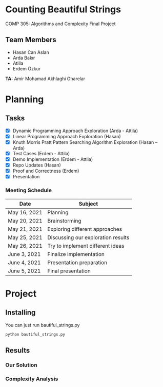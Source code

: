 # Counting Beautiful Strings
COMP 305: Algorithms and Complexity Final Project

## Team Members
- Hasan Can Aslan
- Arda Bakır
- Atilla
- Erdem Özkur

**TA:** Amir Mohamad Akhlaghi Gharelar

# Planning

## Tasks
- [x] Dynamic Programming Approach Exploration (Arda - Attila)
- [x] Linear Programming Approach Exploration (Hasan)
- [x] Knuth Morris Pratt Pattern Searching Algorithm Exploration (Hasan – Arda) 
- [x] Test Cases (Erdem - Attila)
- [x] Demo Implementation (Erdem - Attila)
- [x] Repo Updates (Hasan)
- [x] Proof and Correctness (Erdem)
- [x] Presentation

### Meeting Schedule
| Date | Subject |
|  ----  | ----------  |
| May 16, 2021 | Planning |
| May 20, 2021 | Brainstorming |
| May 21, 2021 | Exploring different approaches |
| May 25, 2021 | Discussing our exploration results |
| May 26, 2021 | Try to implement different ideas |
| June 3, 2021 | Finalize implementation |
| June 4, 2021 | Presentation preparation |
| June 5, 2021 | Final presentation |


# Project

## Installing

You can just run bautiful_strings.py

```bash
python bautiful_strings.py
```

## Results


### Our Solution


### Complexity Analysis


